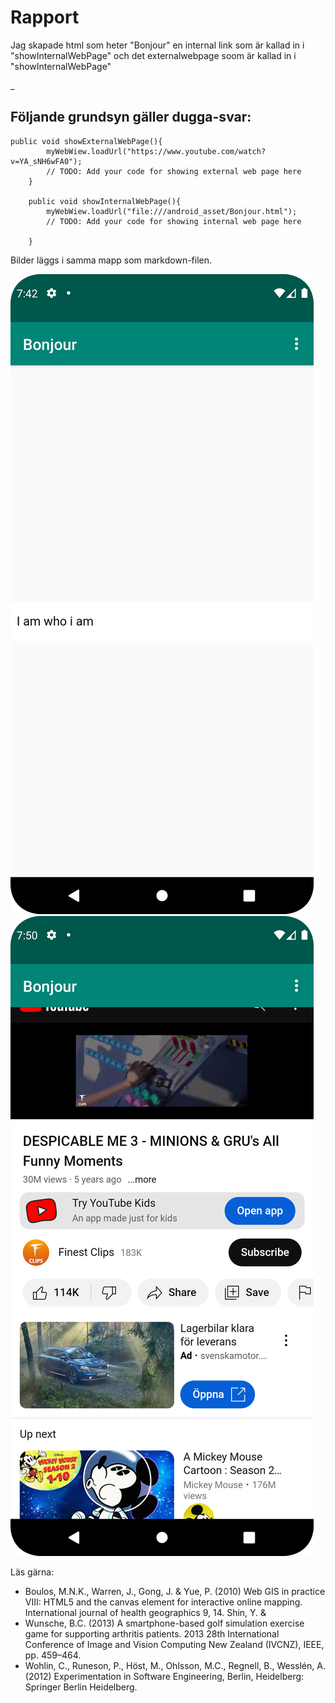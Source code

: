 
# Rapport
Jag skapade html som heter "Bonjour" en internal link som är kallad in i "showInternalWebPage" 
och det externalwebpage soom är kallad in i "showInternalWebPage"

_

## Följande grundsyn gäller dugga-svar:


```
public void showExternalWebPage(){
        myWebWiew.loadUrl("https://www.youtube.com/watch?v=YA_sNH6wFA0");
        // TODO: Add your code for showing external web page here
    }

    public void showInternalWebPage(){
        myWebWiew.loadUrl("file:///android_asset/Bonjour.html");
        // TODO: Add your code for showing internal web page here

    }
```

Bilder läggs i samma mapp som markdown-filen.

![](Screenshot_20230406_094221.png)
![](Screenshot_20230406_095043.png)

Läs gärna:

- Boulos, M.N.K., Warren, J., Gong, J. & Yue, P. (2010) Web GIS in practice VIII: HTML5 and the canvas element for interactive online mapping. International journal of health geographics 9, 14. Shin, Y. &
- Wunsche, B.C. (2013) A smartphone-based golf simulation exercise game for supporting arthritis patients. 2013 28th International Conference of Image and Vision Computing New Zealand (IVCNZ), IEEE, pp. 459–464.
- Wohlin, C., Runeson, P., Höst, M., Ohlsson, M.C., Regnell, B., Wesslén, A. (2012) Experimentation in Software Engineering, Berlin, Heidelberg: Springer Berlin Heidelberg.
